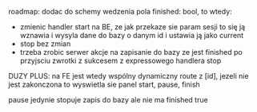 roadmap:
dodac do schemy wedzenia pola finished: bool,
to wtedy:

- zmienic handler start na BE, ze jak przekaze sie param sesji to się ją wznawia
  i wysyla dane do bazy o danym id i ustawia ją jako current
- stop bez zmian
- trzeba zrobic serwer akcje na zapisanie do bazy ze jest finished po przyjsciu
  zwrotki z sukcesem z expressowego handlera stop

DUZY PLUS: na FE jest wtedy wspólny dynamiczny route z [id],
jezeli nie jest zakonczona to wyswietla sie panel
start, pause, finish

pause jedynie stopuje zapis do bazy ale nie ma finished true
